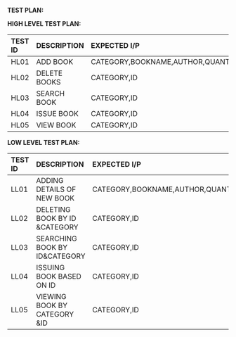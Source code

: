 ﻿**TEST PLAN:**

**HIGH LEVEL TEST PLAN:**

|TEST ID|DESCRIPTION|EXPECTED I/P|
| :- | :- | :- |
|HL01|ADD BOOK|CATEGORY,BOOKNAME,AUTHOR,QUANTITY,PRICE,PACKNO|
|HL02|DELETE BOOKS|CATEGORY,ID|
|HL03|SEARCH BOOK|CATEGORY,ID|
|HL04|ISSUE BOOK|CATEGORY,ID|
|HL05|VIEW BOOK|CATEGORY,ID|

**LOW LEVEL TEST PLAN:**

|TEST ID|DESCRIPTION|EXPECTED I/P|
| :- | :- | :- |
|LL01|ADDING DETAILS OF NEW BOOK|CATEGORY,BOOKNAME,AUTHOR,QUANTITY,PRICE,PACKNO|
|LL02|DELETING BOOK BY ID &CATEGORY|CATEGORY,ID|
|LL03|SEARCHING BOOK BY ID&CATEGORY|CATEGORY,ID|
|LL04|ISSUING BOOK BASED ON ID|CATEGORY,ID|
|LL05|VIEWING BOOK BY CATEGORY &ID|CATEGORY,ID|

